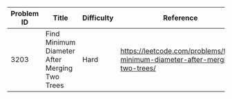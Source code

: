 | Problem ID | Title | Difficulty | Reference
| --- | --- | --- | ---
| 3203 | Find Minimum Diameter After Merging Two Trees | Hard | https://leetcode.com/problems/find-minimum-diameter-after-merging-two-trees/
